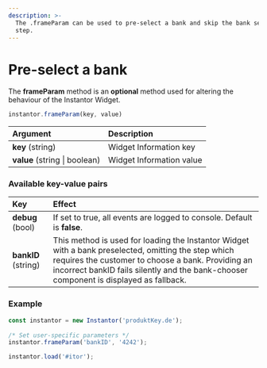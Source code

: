 ```yaml
---
description: >-
  The .frameParam can be used to pre-select a bank and skip the bank selection
  step.
---
```


# Pre-select a bank

The **frameParam** method is an **optional** method used for altering the behaviour of the Instantor Widget.

```javascript
instantor.frameParam(key, value)
```

| Argument | Description |
| :--- | :--- |
| **key** \(string\) | Widget Information key                                    |
| **value** \(string \| boolean\) | Widget Information value |

### Available key-value pairs

| Key | Effect |
| :--- | :--- |
| **debug** \(bool\) | If set to true, all events are logged to console. Default is **false**. |
| **bankID** \(string\)                                  | This method is used for loading the Instantor Widget with a bank preselected, omitting the step which requires the customer to choose a bank. Providing an incorrect bankID fails silently and the bank-chooser component is displayed as fallback. |

### Example

```javascript
const instantor = new Instantor('produktKey.de');
  
/* Set user-specific parameters */
instantor.frameParam('bankID', '4242');

instantor.load('#itor');
```


